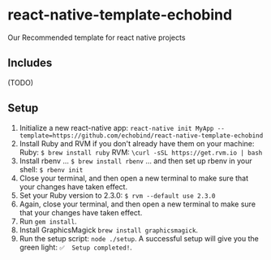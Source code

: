 # react-native-template-echobind
Our Recommended template for react native projects

## Includes
(TODO)

## Setup
1. Initialize a new react-native app: `react-native init MyApp --template=https://github.com/echobind/react-native-template-echobind`
2. Install Ruby and RVM if you don't already have them on your machine: 
    Ruby:  `$ brew install ruby`
    RVM: `\curl -sSL https://get.rvm.io | bash`    
3. Install rbenv ...
    `$ brew install rbenv`
   ... and then set up rbenv in your shell:
    `$ rbenv init`
4. Close your terminal, and then open a new terminal to make sure that your changes have taken effect.
5. Set your Ruby version to 2.3.0:
    `$ rvm --default use 2.3.0`
6. Again, close your terminal, and then open a new terminal to make sure that your changes have taken effect.
7. Run `gem install`.
8. Install GraphicsMagick `brew install graphicsmagick`.
9. Run the setup script: `node ./setup`.  A successful setup will give you the green light: `✅  Setup completed!`.
